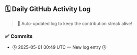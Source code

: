 ## 🗓️ Daily GitHub Activity Log

> 🤖 Auto-updated log to keep the contribution streak alive!

### ✅ Commits

- 🕒 2025-05-01 00:49 UTC — New log entry 🕒

